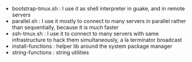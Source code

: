 * bootstrap-tmux.sh : I use it as shell interpreter in guake, and in remote servers
* parallel.sh : I use it mostly to connect to many servers in parallel rather than sequentially, because it is much faster
* ssh-tmux.sh : I use it to connect to many servers with same infrastructure to hack them simultaneously, a la terminator broadcast
* install-functions : helper lib around the system package manager
* string-functions : string utilities